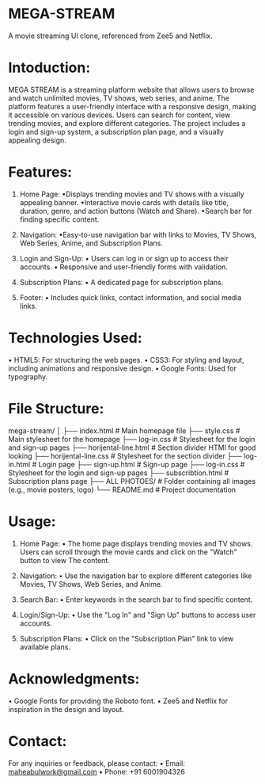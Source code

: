 # MEGA-STREAM
A movie streaming UI clone, referenced from Zee5 and Netflix.
<br>

# Intoduction:

MEGA STREAM is a streaming platform website that allows users to browse and watch unlimited movies, TV shows, web series, and anime. The platform features a user-friendly interface with a responsive design, making it accessible on various devices. Users can search for content, view trending movies, and explore different categories. The project includes a login and sign-up system, a subscription plan page, and a visually appealing design.

# Features:
1. Home Page:
•Displays trending movies and TV shows with a visually appealing banner.
•Interactive movie cards with details like title, duration, genre, and action buttons (Watch and Share).
•Search bar for finding specific content.

2. Navigation:
•Easy-to-use navigation bar with links to Movies, TV Shows, Web Series, Anime, and Subscription Plans.

3. Login and Sign-Up:
• Users can log in or sign up to access their accounts.
• Responsive and user-friendly forms with validation.

4. Subscription Plans:
• A dedicated page for subscription plans.

5. Footer:
• Includes quick links, contact information, and social media links.


# Technologies Used:
• HTML5: For structuring the web pages.
• CSS3: For styling and layout, including animations and responsive design.
• Google Fonts: Used for typography.


# File Structure:

mega-stream/
│
├── index.html            # Main homepage file
├── style.css             # Main stylesheet for the homepage
├── log-in.css            # Stylesheet for the login and sign-up pages
├── horijental-line.html  # Section divider HTMl for good looking
├── horijental-line.css   # Stylesheet for the section divider
├── log-in.html           # Login page
├── sign-up.html          # Sign-up page
├── log-in.css            # Stylesheet for the login and sign-up pages
├── subscribtion.html     # Subscription plans page
├── ALL PHOTOES/          # Folder containing all images (e.g., movie posters, logo)
└── README.md             # Project documentation


# Usage:

1. Home Page:
• The home page displays trending movies and TV shows. Users can scroll through the movie cards and click on the "Watch" button to view The content.

2. Navigation:
• Use the navigation bar to explore different categories like Movies, TV Shows, Web Series, and Anime.

3. Search Bar:
• Enter keywords in the search bar to find specific content.

4. Login/Sign-Up:
• Use the "Log In" and "Sign Up" buttons to access user accounts.

5. Subscription Plans:
• Click on the "Subscription Plan" link to view available plans.


# Acknowledgments:
• Google Fonts for providing the Roboto font.
• Zee5 and Netflix for inspiration in the design and layout.

# Contact:
For any inquiries or feedback, please contact:
• Email: maheabulwork@gmail.com
• Phone: +91 6001904326



